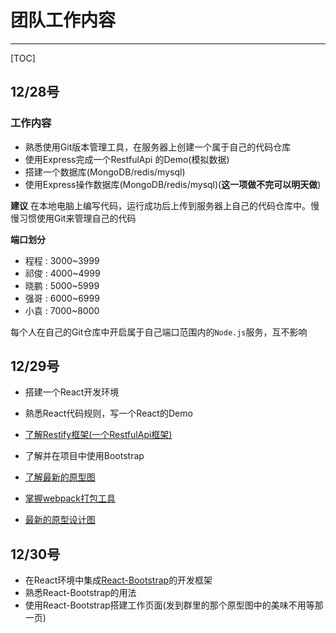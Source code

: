 # 团队工作内容

---

[TOC]

## 12/28号

### 工作内容

- 熟悉使用Git版本管理工具，在服务器上创建一个属于自己的代码仓库
- 使用Express完成一个RestfulApi 的Demo(模拟数据)
- 搭建一个数据库(MongoDB/redis/mysql)
- 使用Express操作数据库(MongoDB/redis/mysql)(**这一项做不完可以明天做**)

**建议**
在本地电脑上编写代码，运行成功后上传到服务器上自己的代码仓库中。慢慢习惯使用Git来管理自己的代码

**端口划分**

- 程程 : 3000~3999
- 祁俊 : 4000~4999
- 晓鹏 : 5000~5999
- 强哥 : 6000~6999
- 小袁 : 7000~8000

每个人在自己的Git仓库中开启属于自己端口范围内的`Node.js`服务，互不影响

## 12/29号

- 搭建一个React开发环境
- 熟悉React代码规则，写一个React的Demo
- [了解Restify框架(一个RestfulApi框架)](https://segmentfault.com/a/1190000000369308)
- 了解并在项目中使用Bootstrap
- [了解最新的原型图](https://pro.modao.cc/app/cvkJqYvEke8k0Jp2lZpKoGIM86mmpG8#screen=s90F6856B971482378492142)
- [掌握webpack打包工具](http://blog.csdn.net/yczz/article/details/49250623)

- [最新的原型设计图](https://pro.modao.cc/app/cvkJqYvEke8k0Jp2lZpKoGIM86mmpG8#screen=s90F6856B971482378492142)

## 12/30号

- 在React环境中集成[React-Bootstrap](https://github.com/react-bootstrap/react-bootstrap)的开发框架
- 熟悉React-Bootstrap的用法
- 使用React-Bootstrap搭建工作页面(发到群里的那个原型图中的美味不用等那一页)






